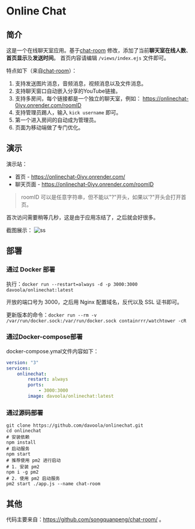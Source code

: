 
# Online Chat

## 简介
这是一个在线聊天室应用。基于[chat-room](https://github.com/songquanpeng/chat-room/) 修改，添加了当前**聊天室在线人数**、**首页显示**及**发送时间**。
首页内容请编辑 `/views/index.ejs` 文件即可。

特点如下（来自[chat-room](https://github.com/songquanpeng/chat-room/)）：
1. 支持发送图片消息，音频消息，视频消息以及文件消息。
2. 支持聊天窗口自动嵌入分享的YouTube链接。
3. 支持多房间，每个链接都是一个独立的聊天室，例如： https://onlinechat-0iyv.onrender.com/roomID
4. 支持管理员踢人，输入 `kick username` 即可。
5. 第一个进入房间的自动成为管理员。
6. 页面为移动端做了专门优化。

## 演示

演示站： 
- 首页 - https://onlinechat-0iyv.onrender.com/
- 聊天页面 - https://onlinechat-0iyv.onrender.com/roomID
> roomID 可以是任意字符串，但不能以"?"开头，如果以'?"开头会打开首页。

首次访问需要稍等几秒，这是由于应用冻结了，之后就会好很多。

截图展示：
![ss](https://github.com/davoola/onlinechat/assets/5195440/11f259ae-b0bc-4f4b-b6d5-e5fa8d90fb07)


## 部署

### 通过 Docker 部署
执行：`docker run --restart=always -d -p 3000:3000 davoola/onlinechat:latest`

开放的端口号为 3000，之后用 Nginx 配置域名，反代以及 SSL 证书即可。

更新版本的命令：`docker run --rm -v /var/run/docker.sock:/var/run/docker.sock containrrr/watchtower -cR`

### 通过Docker-compose部署
docker-compose.ymal文件内容如下：
```yml
version: "3"
services:
    onlinechat:
        restart: always
        ports:
            - 3000:3000
        image: davoola/onlinechat:latest
```

### 通过源码部署
```shell script
git clone https://github.com/davoola/onlinechat.git
cd onlinechat
# 安装依赖
npm install
# 启动服务
npm start
# 推荐使用 pm2 进行启动
# 1. 安装 pm2
npm i -g pm2
# 2. 使用 pm2 启动服务
pm2 start ./app.js --name chat-room
```

## 其他
代码主要来自：https://github.com/songquanpeng/chat-room/ 。
